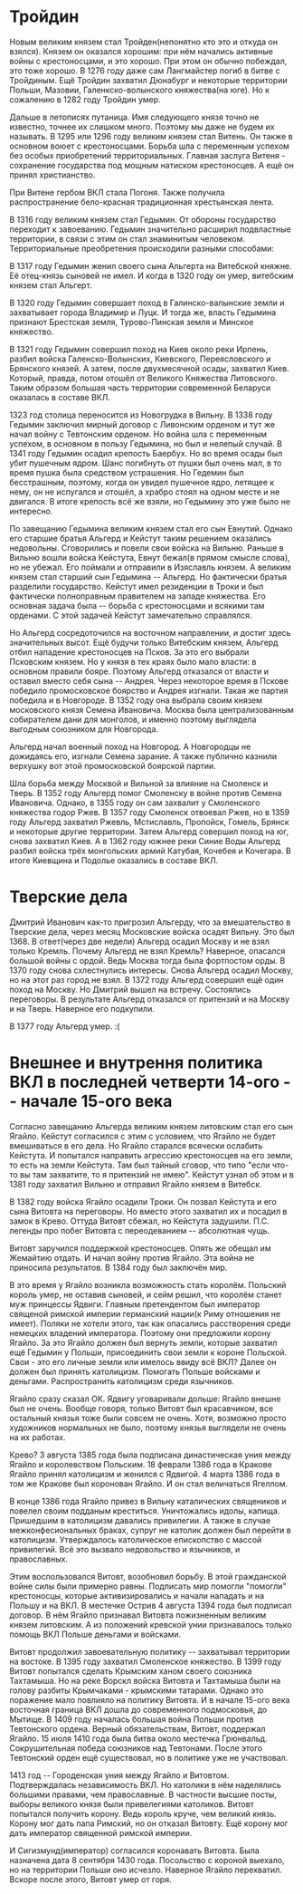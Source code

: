 # Тройдин
Новым великим князем стал Тройден(непонятно кто это и откуда он взялся).
Князем он оказался хорошим: при нём начались активные войны с
крестоносцами, и это хорошо. При этом он обычно побеждал, это тоже
хорошо. В 1276 году даже сам Лангмайстер погиб в битве с Тройдиным.
Ещё Тройдин захватил Дюнабург и некоторые территории Польши, Мазовии,
Галенкско-волынского княжества(на юге).
Но к сожалению в 1282 году Тройдин умер.

Дальше в летописях путаница. Имя следующего князя точно не известно,
точнее их слишком много. Поэтому мы даже не будем их называть.
В 1295 или 1296 году великим князем стал Витень. Он также в основном
воюет с крестоносцами. Борьба шла с переменным успехом без особых
приобретений территориальных. Главная заслуга Витеня - сохранение
государства под мощным натиском крестоносцев. А ещё он принял
христианство.

При Витене гербом ВКЛ стала Погоня. Также получила распространение
бело-красная традиционная хрестьянская лента.

В 1316 году великим князем стал Гедымин. От обороны государство
переходит к завоеванию. Гедымин значительно расширил подвластные
территории, в связи с этим он стал знаминитым человеком.
Территориальные преобретения происходили разными способами:

В 1317 году Гедымин женил своего сына Альгерта на Витебской княжне.
Её отец-князь сыновей не имел. И когда в 1320 году он умер,
витебским князем стал Альгерт.

В 1320 году Гедымин совершает поход в Галинско-валынские земли и
захватывает города Владимир и Луцк. И тогда же, власть Гедымина признают
Брестская земля, Турово-Пинская земля и Минское княжество.

В 1321 году Гедымин совершил поход на Киев около реки Ирпень, разбил
войска Галенско-Волынских, Киевского, Переясловского и Брянского князей.
А затем, после двухмесячной осады, захватил Киев.
Который, правда, потом отошёл от Великого Княжества Литовского.
Таким образом большая часть территории современной Беларуси оказалась в
составе ВКЛ.

1323 год столица переносится из Новогрудка в Вильну.
В 1338 году Гедымин заключил мирный договор с Ливонским орденом и тут же
начал войну с Тевтонским орденом. Но война шла с переменным успехом, в
основном в пользу Гедымина, но был и нелепый случай.
В 1341 году Гедымин осадил крепость Баербух. Но во время осады был убит
пушечным ядром. Шанс погибнуть от пушки был очень мал, в то время пушка
была средством устрашения. Но Гедемин был бесстрашным, поэтому, когда он
увидел пушечное ядро, летящее к нему, он не испугался и отошёл, а храбро
стоял на одном месте и не двигался. В итоге крепость всё же взяли, но
Гедымину это уже было не интересно.

По завещанию Гедымина великим князем стал его сын Евнутий.
Однако его старшие братья Альгерд и Кейстут таким решением оказались
недовольны. Сговорились и повели свои войска на Вильню.
Раньше в Вильню вошли войска Кейстута,
Евнут бежал(в прямом смысле слова), но не убежал.
Его поймали и отправили в Изяславль князем. А великим князем стал
старший сын Гедымина -- Альгерд. Но фактически братья разделили
государство. Кейстут имел резиденции в Троки и был фактически
полноправным правителем на западе княжества.
Его основная задача была -- борьба с крестоносцами и всякими там
орденами. С этой задачей Кейстут замечательно справлялся.

Но Альгерд сосредоточился на восточном направлении, и достиг здесь
значительных высот. Ещё будучи только Витебским князем, Альгерд отбил
нападение крестоносцев на Псков. За это его выбрали Псковским князем.
Но у князя в тех краях было мало власти: в основном правили бояре.
Поэтому Альгерд отказался от власти и оставил вместо себя сына -- Андрея.
Через некоторое время в Пскове победило промосковское боярство и Андрея
изгнали. Такая же партия победила и в Новгороде.
В 1352 году она выбрала своим князем московского князя Семена Ивановича.
Москва была централизованным собирателем дани для монголов, и именно
поэтому выглядела выгодным союзником для Новгорода.

Альгерд начал военный поход на Новгород. А Новгородцы не дожидаясь его,
изгнали Семена зарание. А также публично казнили верхушку вот этой
промосковской боярской партии.

Шла борьба между Москвой и Вильной за влияние на Смоленск и Тверь.
В 1352 году Альгерд помог Смоленску в войне против Семена Ивановича.
Однако, в 1355 году он сам захвалит у Смоленского княжества годор Ржев.
В 1357 году Смоленск отвоевал Ржев, но в 1359 году Альгерд захватил
Ржевль, Мстиславль, Пропойск, Гомель, Брянск и некоторые другие
территории. Затем Альгерд совершил поход на юг, снова захватил Киев.
А в 1362 году южнее реки Синие Воды Альгерд разбил войска трёх
монгольских армий Катубая, Кочебея и Кочегара. В итоге Киевщина и
Подолье оказались в составе ВКЛ.

# Тверские дела
Дмитрий Иванович как-то пригрозил Альгерду, что за вмешательство в
Тверские дела, через месяц Московские войска осадят Вильну.
Это был 1368.
В ответ(через две недели) Альгерд осадил Москву и не взял только Кремль.
Почему Альгерд не взял Кремль? Наверное, опасался большой войны с ордой.
Ведь Москва тогда была фортпостом орды.
В 1370 году снова схлестнулись интересы. Снова Альгерд осадил Москву, но
на этот раз город не взял.
В 1372 году Альгерд совершил ещё один поход на Москву.
Но Дмитрий вышел на встречу. Состоялись переговоры.
В результате Альгерд отказался от притензий и на Москву и на Тверь.
Наверное его подкупили.

В 1377 году Альгерд умер. :(

# Внешнее и внутрення политика ВКЛ в последней четверти 14-ого -- начале 15-ого века
Согласно завещанию Альгерда великим князем литовским стал его сын
Ягайло. Кейстут согласился с этим с условием, что Ягайло не будет
вмешиваться в его дела.
Но Ягайло старался всячески ослабить Кейстута. И попытался направить
агрессию крестоносцев на его земли, то есть на земли Кейстута.
Там был тайный сговор, что типо "если что-то вы там захватите, то я
притензий не имею". Кейстут узнал об этом и в 1381 году захватил Вильню
и отправил Ягайло князем в Витебск.

В 1382 году войска Ягайло осадили Троки. Он позвал Кейстута и его сына
Витовта на переговоры. Но вместо этого захватил их и посадил в замок в
Крево. Оттуда Витовт сбежал, но Кейстута задушили.
П.С. легенды про побег Витовта с переодеванием -- абсолютная чущь.

Витовт заручился поддержкой крестоносцев. Опять же обещал им Жемайтию
отдать. И начал войну против Ягайло. Эта война не приносила результатов.
В 1384 году был заключён мир.

В это время у Ягайло возникла возможность стать королём.
Польский король умер, не оставив сыновей, и сейм решил, что королём
станет муж принцессы Ядвиги. Главным претендентом был император священой
римской империи германский нации(к Риму отношения не имеет).
Поляки не хотели этого, так как опасались расстворения среди немецких
владений императора. Поэтому они предложили корону Ягайло.
За это Ягайло должен был вернуть земли, которые захватил ещё Гедымин у
Польши, присоединить свои земли к короне Польской.
Свои - это его личные земли или имелось ввиду всё ВКЛ?
Далее он должен был принять католицизм. Помогать Польше войсками и
деньгами. Распространить католицизм среди язычников.

Ягайло сразу сказал ОК. Ядвигу уговаривали дольше:
Ягайло внешне был не очень. Вообще говоря, только Витовт был
красавчиком, все остальный князья тоже были совсем не очень.
Хотя, возможно просто художников нормальных не было, поэтому князья
выглядели не очень на их работах.

Крево? 3 августа 1385 года была подписана династическая уния между
Ягайло и королевством Польским. 18 феврали 1386 года в Кракове Ягайло
принял католицизм и женился с Ядвигой. 4 марта 1386 года в том же
Кракове был коронован Ягайло. И он стал величаться Ягеллом.

В конце 1386 года Ягайло привез в Вильну каталических священиков и
повелел своим подданым креститься. Уничтожались идолы, капища.
Пришедшим в католицизм давались привилегии. А также в случае
межконфесиональных браках, супруг не католик должен был перейти в
католицизм. Утверждалось католическое епископство с массой привилегий.
Всё это вызвало недовольство и язычников, и православных.

Этим воспользовался Витовт, возобновил борьбу. В этой гражданской войне
силы были примерно равны. Подписать мир помогли "помогли" крестоносцы,
которые активизировались и начали нападать и на Польшу и на ВКЛ.
В местечке Острив 4 августа 1394 года был подписал договор.
В нём Ягайло признавал Витовта пожизненным великим князем литовским.
А из положений кревской унии признавалось только помощь ВКЛ Польше
деньгами и войсками.

Витовт продолжил завоевательную политику -- захватывал территории на
востоке.
В 1395 году захватил Смоленское княжество.
В 1399 году Витовт попытался сделать Крымским ханом своего союзника
Тахтамыша. Но на реке Ворскл войска Витовта и Тахтамыша были на голову
разбиты Крымчаками - крымскими татарами. Однако это поражение мало
повлияло на политику Витовта.
И в начале 15-ого века восточная граница ВКЛ дошла до современного
подмосковья, до Мытище.
В 1409 году началась большая война Польши против Тевтонского ордена.
Верный обязательствам, Витовт, поддержал Ягайло.
15 июля 1410 года была битва около местечка Грюнвальд.
Сокрушительная победа союзников над Тевтонами. После этого Тевтонский
орден ещё существовал, но в политике уже не участвовал.

1413 год -- Городенская уния между Ягайло и Витовтом.
Подтверждалась независимость ВКЛ. Но католики в нём наделялись большими
правами, чем православные. В частности высшие посты, выборы великого
князя были привелегиями католиков. Витовт попытался получить корону.
Ведь король круче, чем великий князь.
Корону мог дать папа Римский, но он отказал Витовту.
Ещё корону мог дать император священной римской империи.

И Сигизмунд(император) согласился коронавать Витовта.
Была назначена дата 8 сентября 1430 года. Посольство с короной выехало,
но на территории Польши оно исчезло. Наверное Ягайло перехватил.
Вскоре после этого, Витовт умер от горя.
